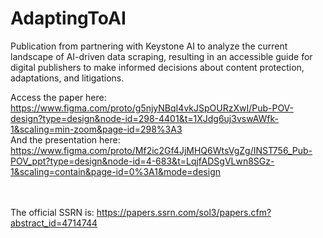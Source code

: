 # AdaptingToAI
Publication from partnering with Keystone AI to analyze the current landscape of AI-driven data scraping, resulting in an accessible guide for digital publishers to make informed decisions about content protection, adaptations, and litigations.


Access the paper here: https://www.figma.com/proto/g5njyNBqI4vkJSpOURzXwI/Pub-POV-design?type=design&node-id=298-4401&t=1XJdg6uj3vswAWfk-1&scaling=min-zoom&page-id=298%3A3 
<br> And the presentation here: https://www.figma.com/proto/Mf2ic2Gf4JjMHQ6WtsVgZg/INST756_Pub-POV_ppt?type=design&node-id=4-683&t=LqjfADSgVLwn8SGz-1&scaling=contain&page-id=0%3A1&mode=design

<br><br> The official SSRN is: https://papers.ssrn.com/sol3/papers.cfm?abstract_id=4714744 
